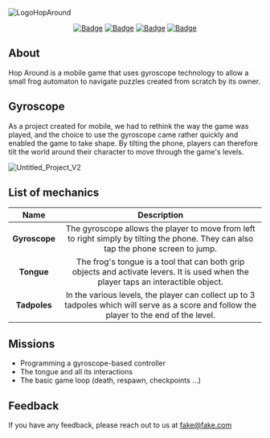 ![LogoHopAround](https://github.com/IssaGandega/HopAround/assets/60429644/68b17dd3-37b2-4c34-8c20-a0d12328eeef)

<div align="center">

[![Badge](https://img.shields.io/badge/Build_Date-24.04.22-blue)]()
[![Badge](https://img.shields.io/badge/Game_Version-1.0-red)]()
[![Badge](https://img.shields.io/badge/Difficulty-5/10-green)]()
[![Badge](https://img.shields.io/badge/Core_Dynamic-Gyroscope-yellow)]()

</div>

## About

Hop Around is a mobile game that uses gyroscope technology to allow a small frog automaton to navigate puzzles created from scratch by its owner.

## Gyroscope

As a project created for mobile, we had to rethink the way the game was played, and the choice to use the gyroscope came rather quickly and enabled the game to take shape. By tilting the phone, players can therefore tilt the world around their character to move through the game's levels.

![Untitled_Project_V2](https://github.com/IssaGandega/HopAround/assets/60429644/77abfedd-2fc4-4f72-9c9e-47aa201e683a)

## List of mechanics


| Name             | Description     |
| :--:|:------:|
| **Gyroscope** | The gyroscope allows the player to move from left to right simply by tilting the phone. They can also tap the phone screen to jump. |
| **Tongue** | The frog's tongue is a tool that can both grip objects and activate levers. It is used when the player taps an interactible object. 
| **Tadpoles** | In the various levels, the player can collect up to 3 tadpoles which will serve as a score and follow the player to the end of the level. |

## Missions

- Programming a gyroscope-based controller
- The tongue and all its interactions
- The basic game loop (death, respawn, checkpoints ...)

## Feedback

If you have any feedback, please reach out to us at fake@fake.com

